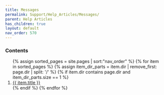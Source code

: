 ```yaml
---
title: Messages
permalink: Support/Help_Articles/Messages/
parent: Help Articles
has_children: true
layout: default
nav_order: 570
---
```


<h3 class="no_toc">Contents</h3>

<ol>
{% assign sorted_pages = site.pages | sort:"nav_order" %}
{% for item in sorted_pages %}
  {% assign item_dir_parts = item.dir | remove_first: page.dir | split: '/' %}
  {% if item.dir contains page.dir and item_dir_parts.size == 1 %}
    <li>
      <a href="{{ item.url }}">{{ item.title }}</a>
    </li>
  {% endif %}
{% endfor %}
</ol>
